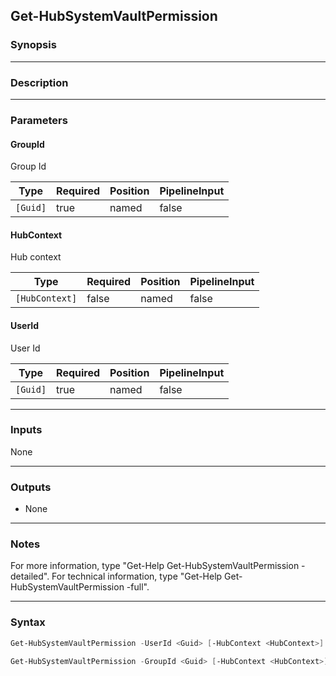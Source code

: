 Get-HubSystemVaultPermission
----------------------------

### Synopsis

---

### Description

---

### Parameters
#### **GroupId**
Group Id

|Type    |Required|Position|PipelineInput|
|--------|--------|--------|-------------|
|`[Guid]`|true    |named   |false        |

#### **HubContext**
Hub context

|Type          |Required|Position|PipelineInput|
|--------------|--------|--------|-------------|
|`[HubContext]`|false   |named   |false        |

#### **UserId**
User Id

|Type    |Required|Position|PipelineInput|
|--------|--------|--------|-------------|
|`[Guid]`|true    |named   |false        |

---

### Inputs
None

---

### Outputs
* None

---

### Notes
For more information, type "Get-Help Get-HubSystemVaultPermission -detailed". For technical information, type "Get-Help Get-HubSystemVaultPermission -full".

---

### Syntax
```PowerShell
Get-HubSystemVaultPermission -UserId <Guid> [-HubContext <HubContext>] [<CommonParameters>]
```
```PowerShell
Get-HubSystemVaultPermission -GroupId <Guid> [-HubContext <HubContext>] [<CommonParameters>]
```
